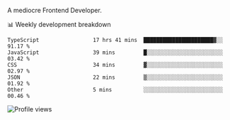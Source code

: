 A mediocre Frontend Developer.

📊 Weekly development breakdown
<!--START_SECTION:waka-->

```text
TypeScript                 17 hrs 41 mins  ██████████████████████▓░░   91.17 %
JavaScript                 39 mins         █░░░░░░░░░░░░░░░░░░░░░░░░   03.42 %
CSS                        34 mins         ▓░░░░░░░░░░░░░░░░░░░░░░░░   02.97 %
JSON                       22 mins         ▒░░░░░░░░░░░░░░░░░░░░░░░░   01.92 %
Other                      5 mins          ░░░░░░░░░░░░░░░░░░░░░░░░░   00.46 %
```

<!--END_SECTION:waka-->

<img src="https://gpvc.arturio.dev/iqbalfasri" alt="Profile views"/>

